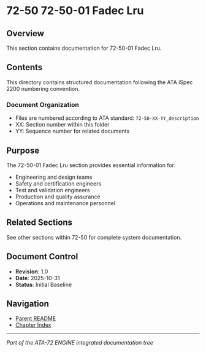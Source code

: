 # 72-50 72-50-01 Fadec Lru

## Overview
This section contains documentation for 72-50-01 Fadec Lru.

## Contents
This directory contains structured documentation following the ATA iSpec 2200 numbering convention.

### Document Organization
- Files are numbered according to ATA standard: `72-50-XX-YY_description`
- XX: Section number within this folder
- YY: Sequence number for related documents

## Purpose
The 72-50-01 Fadec Lru section provides essential information for:
- Engineering and design teams
- Safety and certification engineers
- Test and validation engineers
- Production and quality assurance
- Operations and maintenance personnel

## Related Sections
See other sections within 72-50 for complete system documentation.

## Document Control
- **Revision**: 1.0
- **Date**: 2025-10-31
- **Status**: Initial Baseline

## Navigation
- [Parent README](../README.md)
- [Chapter Index](../../INDEX.md)

---
*Part of the ATA-72 ENGINE integrated documentation tree*
